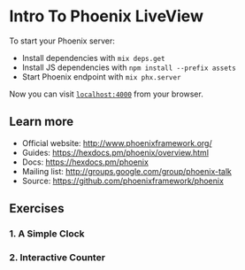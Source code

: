 # Intro To Phoenix LiveView

To start your Phoenix server:

  * Install dependencies with `mix deps.get`
  * Install JS dependencies with `npm install --prefix assets`
  * Start Phoenix endpoint with `mix phx.server`

Now you can visit [`localhost:4000`](http://localhost:4000) from your browser.


## Learn more

  * Official website: http://www.phoenixframework.org/
  * Guides: https://hexdocs.pm/phoenix/overview.html
  * Docs: https://hexdocs.pm/phoenix
  * Mailing list: http://groups.google.com/group/phoenix-talk
  * Source: https://github.com/phoenixframework/phoenix


## Exercises

### 1. A Simple Clock


### 2. Interactive Counter
